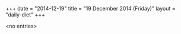 +++
date = "2014-12-19"
title = "19 December 2014 (Friday)"
layout = "daily-diet"
+++

\<no entries\>